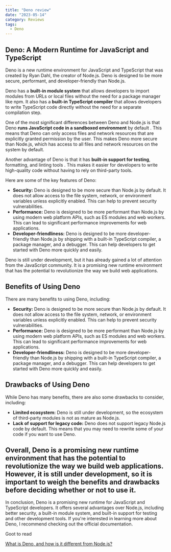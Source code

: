 ```yaml
---
title: "Deno review"
date: "2023-05-14"
category: Reviews
tags:
  - Deno
---
```


## Deno: A Modern Runtime for JavaScript and TypeScript

Deno is a new runtime environment for JavaScript and TypeScript that was created by Ryan Dahl, the creator of Node.js. Deno is designed to be more secure, performant, and developer-friendly than Node.js.

Deno has a **built-in module system** that allows developers to import modules from URLs or local files without the need for a package manager like npm. It also has a **built-in TypeScript compiler** that allows developers to write TypeScript code directly without the need for a separate compilation step.

One of the most significant differences between Deno and Node.js is that Deno **runs JavaScript code in a sandboxed environment** by default . This means that Deno can only access files and network resources that are explicitly granted permission by the user. This makes Deno more secure than Node.js, which has access to all files and network resources on the system by default.

Another advantage of Deno is that it has **built-in support for testing**, formatting, and linting tools . This makes it easier for developers to write high-quality code without having to rely on third-party tools.


Here are some of the key features of Deno:

* **Security:** Deno is designed to be more secure than Node.js by default. It does not allow access to the file system, network, or environment variables unless explicitly enabled. This can help to prevent security vulnerabilities.
* **Performance:** Deno is designed to be more performant than Node.js by using modern web platform APIs, such as ES modules and web workers. This can lead to significant performance improvements for web applications.
* **Developer-friendliness:** Deno is designed to be more developer-friendly than Node.js by shipping with a built-in TypeScript compiler, a package manager, and a debugger. This can help developers to get started with Deno more quickly and easily.

Deno is still under development, but it has already gained a lot of attention from the JavaScript community. It is a promising new runtime environment that has the potential to revolutionize the way we build web applications.

## Benefits of Using Deno

There are many benefits to using Deno, including:

* **Security:** Deno is designed to be more secure than Node.js by default. It does not allow access to the file system, network, or environment variables unless explicitly enabled. This can help to prevent security vulnerabilities.
* **Performance:** Deno is designed to be more performant than Node.js by using modern web platform APIs, such as ES modules and web workers. This can lead to significant performance improvements for web applications.
* **Developer-friendliness:** Deno is designed to be more developer-friendly than Node.js by shipping with a built-in TypeScript compiler, a package manager, and a debugger. This can help developers to get started with Deno more quickly and easily.

## Drawbacks of Using Deno

While Deno has many benefits, there are also some drawbacks to consider, including:

* **Limited ecosystem:** Deno is still under development, so the ecosystem of third-party modules is not as mature as Node.js.
* **Lack of support for legacy code:** Deno does not support legacy Node.js code by default. This means that you may need to rewrite some of your code if you want to use Deno.

## Overall, Deno is a promising new runtime environment that has the potential to revolutionize the way we build web applications. However, it is still under development, so it is important to weigh the benefits and drawbacks before deciding whether or not to use it.

In conclusion, Deno is a promising new runtime for JavaScript and TypeScript developers. It offers several advantages over Node.js, including better security, a built-in module system, and built-in support for testing and other development tools. If you're interested in learning more about Deno, I recommend checking out the official documentation.

Goot to read

[What is Deno, and how is it different from Node.js?](https://blog.logrocket.com/what-is-deno/)

